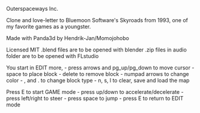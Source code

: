 Outerspaceways Inc.

Clone and love-letter to Bluemoon Software's Skyroads from 1993, one of my favorite games as a youngster.

Made with Panda3d by Hendrik-Jan/Momojohobo

Licensed MIT
.blend files are to be opened with blender
.zip files in audio folder are to be opened with FLstudio


You start in EDIT more, 
    - press arrows and pg_up/pg_down to move cursor
    - space to place block
    - delete to remove block
    - numpad arrows to change color
    - , and . to change block type
    - n, s, l to clear, save and load the map

Press E to start GAME mode
    - press up/down to accelerate/decelerate
    - press left/right to steer
    - press space to jump
    - press E to return to EDIT mode

